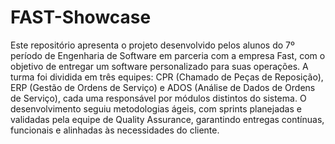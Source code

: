 # FAST-Showcase
Este repositório apresenta o projeto desenvolvido pelos alunos do 7º período de Engenharia de Software em parceria com a empresa Fast, com o objetivo de entregar um software personalizado para suas operações. A turma foi dividida em três equipes: CPR (Chamado de Peças de Reposição), ERP (Gestão de Ordens de Serviço) e ADOS (Análise de Dados de Ordens de Serviço), cada uma responsável por módulos distintos do sistema. O desenvolvimento seguiu metodologias ágeis, com sprints planejadas e validadas pela equipe de Quality Assurance, garantindo entregas contínuas, funcionais e alinhadas às necessidades do cliente.
